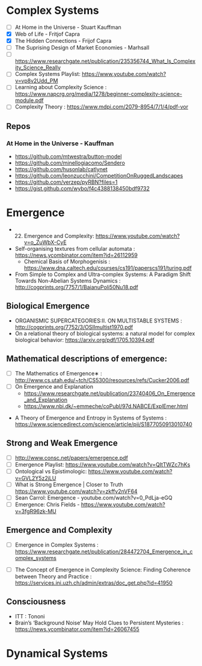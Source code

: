 # Complex Systems
- [ ] At Home in the Universe - Stuart Kauffman
- [x] Web of Life - Fritjof Capra
- [x] The Hidden Connections - Frijof Capra
- [ ] The Suprising Design of Market Economies - Marhsall
- [ ] https://www.researchgate.net/publication/235356744_What_Is_Complexity_Science_Really
- [ ] Complex Systems Playlist: https://www.youtube.com/watch?v=vp8v2Udd_PM
- [ ] Learning about Complexity Science : https://www.napcrg.org/media/1278/beginner-complexity-science-module.pdf
- [ ] Complexity Theory : https://www.mdpi.com/2079-8954/7/1/4/pdf-vor

## Repos 
### At Home in the Universe - Kauffman
- https://github.com/mtwestra/button-model
- https://github.com/minellogiacomo/Sendero
- https://github.com/husonlab/catlynet
- https://github.com/leonzucchini/CompetitionOnRuggedLandscapes
- https://github.com/verzep/pyRBN?files=1
- https://gist.github.com/wybo/f4c4388138450bdf9732

# Emergence
- 22. Emergence and Complexity: https://www.youtube.com/watch?v=o_ZuWbX-CyE
- Self-organising textures from cellular automata : https://news.ycombinator.com/item?id=26112959
  - Chemical Basis of Morphogenisis : https://www.dna.caltech.edu/courses/cs191/paperscs191/turing.pdf
- From Simple to Complex and Ultra-complex Systems: A Paradigm Shift Towards Non-Abelian Systems Dynamics : http://cogprints.org/7757/1/BaianuPoli50Nu18.pdf

## Biological Emergence
- ORGANISMIC SUPERCATEGORIES:II. ON MULTISTABLE SYSTEMS : http://cogprints.org/7752/3/OSIImultist1970.pdf
- On a relational theory of biological systems: a natural model for complex biological behavior: https://arxiv.org/pdf/1705.10394.pdf

## Mathematical descriptions of emergence:
  - [ ] The Mathematics of Emergence∗ : http://www.cs.utah.edu/~tch/CS5300/resources/refs/Cucker2006.pdf
  - [ ] On Emergence and Explanation 
    - https://www.researchgate.net/publication/23740406_On_Emergence_and_Explanation
    - https://www.nbi.dk/~emmeche/coPubl/97d.NABCE/ExplEmer.html
- A Theory of Emergence and Entropy in Systems of Systems : https://www.sciencedirect.com/science/article/pii/S1877050913010740

## Strong and Weak Emergence
- [ ] http://www.consc.net/papers/emergence.pdf
- [ ] Emergence Playlist: https://www.youtube.com/watch?v=QItTWZc7hKs
- [ ] Ontological vs Epistimologic: https://www.youtube.com/watch?v=GVL2Y5z2jLU
- [ ] What is Strong Emergence | Closer to Truth https://www.youtube.com/watch?v=zkffv2nVF64
- [ ] Sean Carrol: Emergence - youtube.com/watch?v=0_PdLja-eGQ
- [ ] Emergence: Chris Fields - https://www.youtube.com/watch?v=3fgR96zk-MU

## Emergence and Complexity
- [ ] Emergence in Complex Systems : https://www.researchgate.net/publication/284472704_Emergence_in_complex_systems
- [ ] The Concept of Emergence in Complexity Science: Finding Coherence between Theory and Practice : https://services.ini.uzh.ch/admin/extras/doc_get.php?id=41950


## Consciousness
- ITT : Tononi
- Brain’s ‘Background Noise’ May Hold Clues to Persistent Mysteries : https://news.ycombinator.com/item?id=26067455

# Dynamical Systems
